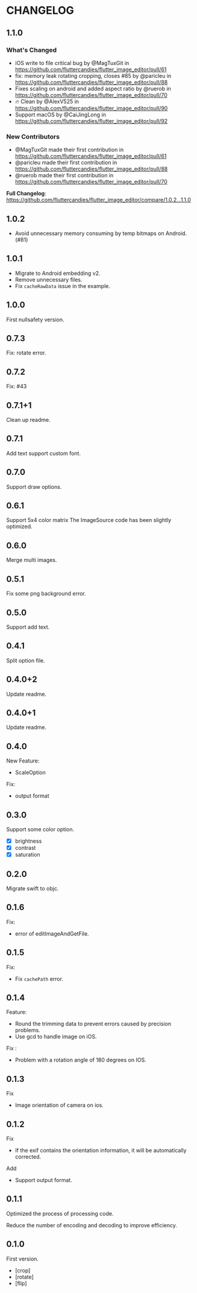 # CHANGELOG

## 1.1.0

### What's Changed

* iOS write to file critical bug by @MagTuxGit in <https://github.com/fluttercandies/flutter_image_editor/pull/61>
* fix: memory leak rotating cropping, closes #85 by @paricleu in <https://github.com/fluttercandies/flutter_image_editor/pull/88>
* Fixes scaling on android and added aspect ratio by @ruerob in <https://github.com/fluttercandies/flutter_image_editor/pull/70>
* 🔥 Clean by @AlexV525 in <https://github.com/fluttercandies/flutter_image_editor/pull/90>
* Support macOS by @CaiJingLong in <https://github.com/fluttercandies/flutter_image_editor/pull/92>

### New Contributors

* @MagTuxGit made their first contribution in <https://github.com/fluttercandies/flutter_image_editor/pull/61>
* @paricleu made their first contribution in <https://github.com/fluttercandies/flutter_image_editor/pull/88>
* @ruerob made their first contribution in <https://github.com/fluttercandies/flutter_image_editor/pull/70>

**Full Changelog**: <https://github.com/fluttercandies/flutter_image_editor/compare/1.0.2...1.1.0>

## 1.0.2

* Avoid unnecessary memory consuming by temp bitmaps on Android. (#81)

## 1.0.1

* Migrate to Android embedding v2.
* Remove unnecessary files.
* Fix `cacheRawData` issue in the example.

## 1.0.0

First nullsafety version.

## 0.7.3

Fix: rotate error.

## 0.7.2

Fix: #43

## 0.7.1+1

Clean up readme.

## 0.7.1

Add text support custom font.

## 0.7.0

Support draw options.

## 0.6.1

Support 5x4 color matrix
The ImageSource code has been slightly optimized.

## 0.6.0

Merge multi images.

## 0.5.1

Fix some png background error.

## 0.5.0

Support add text.

## 0.4.1

Split option file.

## 0.4.0+2

Update readme.

## 0.4.0+1

Update readme.

## 0.4.0

New Feature:

* ScaleOption

Fix:

* output format

## 0.3.0

Support some color option.

* [x] brightness
* [x] contrast
* [x] saturation

## 0.2.0

Migrate swift to objc.

## 0.1.6

Fix:

* error of editImageAndGetFile.

## 0.1.5

Fix:

* Fix `cachePath` error.

## 0.1.4

Feature:

* Round the trimming data to prevent errors caused by precision problems.
* Use gcd to handle image on iOS.

Fix :

* Problem with a rotation angle of 180 degrees on IOS.

## 0.1.3

Fix

* Image orientation of camera on ios.

## 0.1.2

Fix

* If the exif contains the orientation information, it will be automatically corrected.

Add

* Support output format.

## 0.1.1

Optimized the process of processing code.

Reduce the number of encoding and decoding to improve efficiency.

## 0.1.0

First version.

* [crop]
* [rotate]
* [flip]

